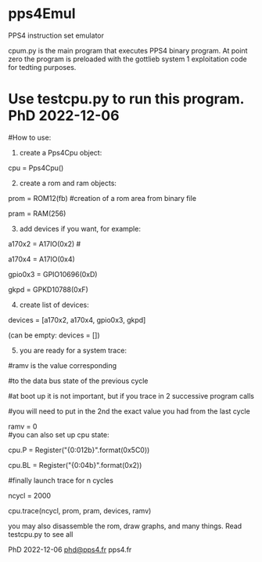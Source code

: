 # pps4Emul
PPS4 instruction set emulator

cpum.py is the main program that executes PPS4 binary program. At point zero the program is preloaded with the gottlieb system 1 exploitation code for tedting purposes.

Use testcpu.py to run this program.
PhD 2022-12-06
===


#How to use:

1) create a Pps4Cpu object: 

cpu = Pps4Cpu()


2) create a rom and ram objects:

prom = ROM12(fb) #creation of a rom area from binary file

pram = RAM(256)


3) add devices if you want, for example:

a170x2  = A17IO(0x2)       #

a170x4  = A17IO(0x4)

gpio0x3 = GPIO10696(0xD)

gkpd    = GPKD10788(0xF)


4) create list of devices:

devices = [a170x2, a170x4, gpio0x3, gkpd]

(can be empty: devices = [])


5) you are ready for a system trace:

 #ramv is the value corresponding

 #to the data bus state of the previous cycle

 #at boot up it is not important, but if you trace in 2 successive program calls

 #you will need to put in the 2nd the exact value you had from the last cycle

ramv = 0		
 #you can also set up cpu state:

cpu.P = Register("{0:012b}".format(0x5C0))

cpu.BL = Register("{0:04b}".format(0x2))

 #finally launch trace 	for n cycles 

ncycl = 2000	

cpu.trace(ncycl, prom, pram, devices, ramv)

you may also disassemble the rom, draw graphs, and many things. Read testcpu.py to see all

PhD 2022-12-06
phd@pps4.fr
pps4.fr